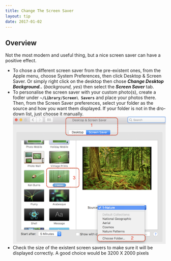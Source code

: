 ```yaml
---
title: Change The Screen Saver
layout: tip
date: 2017-01-02
---
```


## Overview

Not the most modern and useful thing, but a nice screen saver can have a positive effect. 

* To chose a different screen saver from the pre-existent ones, from the Apple menu, choose System Preferences, then click Desktop & Screen Saver. Or simply right click on the desktop then chose __*Change Desktop Background..*__ (*background, yes*) then select the *__Screen Saver__* tab.
* To personalise the screen saver with your custom photo(s), create a fodler under **```~/Library/Screen\ Savers```** and place your photos there. Then, from the Screen Saver preferences, select your folder as the source and how you want them displayed. If your folder is not in the dro-down list, just choose it manually.
![screen-saver](/assets/images/tips/screen-saver.png)
* Check the size of the existent screen savers to make sure it will be displayed correctly. A good choice would be 3200 X 2000 pixels

